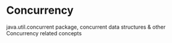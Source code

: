 # Concurrency
java.util.concurrent package, concurrent data structures &amp; other Concurrency related concepts
